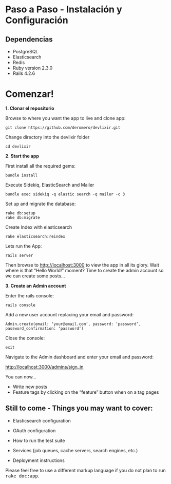 # Paso a Paso - Instalación y Configuración

## Dependencias

* PostgreSQL
* Elasticsearch
* Redis
* Ruby version 2.3.0
* Rails 4.2.6

# Comenzar!

**1. Clonar el repositorio**

Browse to where you want the app to live and clone app:

```
git clone https://github.com/deromero/devlixir.git
```

Change directory into the devlixir folder
```
cd devlixir
```


**2. Start the app**

First install all the required gems:
```
bundle install
```

Execute Sidekiq, ElasticSearch and Mailer
```
bundle exec sidekiq -q elastic search -q mailer -c 3
```

Set up and migrate the database:
```
rake db:setup
rake db:migrate
```

Create Index with elasticsearch
```
rake elasticsearch:reindex
```

Lets run the App:
```
rails server
```

Then browse to [http://localhost:3000](http://localhost:3000) to view the app in all its glory. Wait where is that “Hello World!” moment? Time to create the admin account so we can create some posts…

**3. Create an Admin account**

Enter the rails console:

```
rails console
```

Add a new user account replacing your email and password:

```
Admin.create(email: ‘your@email.com’, password: ‘password’, password_confirmation: ‘password’)
```

Close the console:

```
exit
```

Navigate to the Admin dashboard and enter your email and password:

[http://localhost:3000/admins/sign_in](http://localhost:3000/admins/sign_in)

You can now...
- Write new posts
- Feature tags by clicking on the “feature” button when on a tag pages





## Still to come - Things you may want to cover:

* Elasticsearch configuration

* OAuth configuration

* How to run the test suite

* Services (job queues, cache servers, search engines, etc.)

* Deployment instructions


Please feel free to use a different markup language if you do not plan to run
<tt>rake doc:app</tt>.
